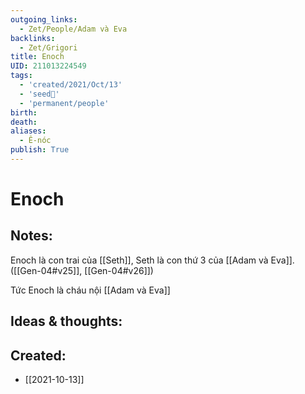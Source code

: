 ```yaml
---
outgoing_links:
  - Zet/People/Adam và Eva
backlinks:
  - Zet/Grigori
title: Enoch
UID: 211013224549
tags:
  - 'created/2021/Oct/13'
  - 'seed🥜'
  - 'permanent/people'
birth: 
death: 
aliases:
  - Ê-nóc
publish: True
---
```

# Enoch

## Notes:
Enoch là con trai của [[Seth]], Seth là con thứ 3 của [[Adam và Eva]]. ([[Gen-04#v25]], [[Gen-04#v26]])

Tức Enoch là cháu nội [[Adam và Eva]]

## Ideas & thoughts:
## Created:
- [[2021-10-13]]
